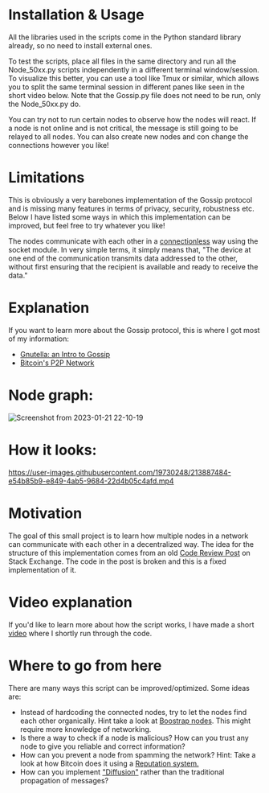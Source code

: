 # Installation & Usage
All the libraries used in the scripts come in the Python standard library already, so no need to install external ones.

To test the scripts, place all files in the same directory and run all the Node_50xx.py scripts independently in a different terminal window/session. To visualize this better, you can use a tool like Tmux or similar, which allows you to split the same terminal session in different panes like seen in the short video below. Note that the Gossip.py file does not need to be run, only the Node_50xx.py do.

You can try not to run certain nodes to observe how the nodes will react. If a node is not online and is not critical, the message is still going to be relayed to all nodes. You can also create new nodes and con change the connections however you like! 

# Limitations
This is obviously a very barebones implementation of the Gossip protocol and is missing many features in terms of privacy, security, robustness etc. Below I have listed some ways in which this implementation can be improved, but feel free to try whatever you like!

The nodes communicate with each other in a [connectionless](https://en.wikipedia.org/wiki/Connectionless_communication) way using the socket module. In very simple terms, it simply means that, "The device at one end of the communication transmits data addressed to the other, without first ensuring that the recipient is available and ready to receive the data."

# Explanation
If you want to learn more about the Gossip protocol, this is where I got most of my information:
  - [Gnutella: an Intro to Gossip](https://nakamoto.com/gnutella/)
  - [Bitcoin's P2P Network](https://nakamoto.com/bitcoins-p2p-network/)

# Node graph:

![Screenshot from 2023-01-21 22-10-19](https://user-images.githubusercontent.com/19730248/213887302-bb7fb3ba-741c-43f9-bf4a-727b711286bb.png)

# How it looks:

https://user-images.githubusercontent.com/19730248/213887484-e54b85b9-e849-4ab5-9684-22d4b05c4afd.mp4

# Motivation
The goal of this small project is to learn how multiple nodes in a network can communicate with each other in a decentralized way. The idea for the structure of this implementation comes from an old [Code Review Post](https://codereview.stackexchange.com/questions/95671/gossip-algorithm-in-distributed-systems/282643#282643) on Stack Exchange. The code in the post is broken and this is a fixed implementation of it.

# Video explanation
If you'd like to learn more about how the script works, I have made a short [video](https://youtu.be/XR9BKhveduU) where I shortly run through the code. 

# Where to go from here
There are many ways this script can be improved/optimized. Some ideas are:
  - Instead of hardcoding the connected nodes, try to let the nodes find each other organically. Hint take a look at [Boostrap nodes](https://nakamoto.com/bitcoins-p2p-network/#:~:text=protocol%20requires%20an-,bootstrap%20node,-to%20usher%20you). This might require more knowledge of networking.
  - Is there a way to check if a node is malicious? How can you trust any node to give you reliable and correct information?
  - How can you prevent a node from spamming the network? Hint: Take a look at how Bitcoin does it using a [Reputation system.](https://nakamoto.com/bitcoins-p2p-network/#:~:text=Bitcoin%20uses%20a-,reputation%20system,-to%20deal%20with)
  - How can you implement ["Diffusion"](https://nakamoto.com/bitcoins-p2p-network/#:~:text=a%20method%20called-,diffusion,-.%20In%20diffusion%2C%20instead) rather than the traditional propagation of messages?

